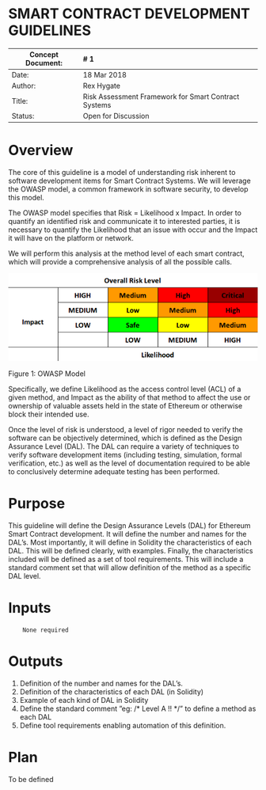 # SMART CONTRACT DEVELOPMENT GUIDELINES

Concept Document: | # 1
--------- | :--------- |
Date: | 18 Mar 2018
Author: | Rex Hygate
Title: | Risk Assessment Framework for Smart Contract Systems
Status: | Open for Discussion
# Overview

The core of this guideline is a model of understanding risk inherent to software development items for Smart Contract Systems. We will leverage the OWASP model, a common framework in software security, to develop this model.

The OWASP model specifies that Risk = Likelihood x Impact. In order to quantify an identified risk and communicate it to interested parties, it is necessary to quantify the Likelihood that an issue with occur and the Impact it will have on the platform or network.

We will perform this analysis at the method level of each smart contract, which will provide a comprehensive analysis of all the possible calls.
  
![Risk Rating](risk_levels.png)

Figure 1: OWASP Model

Specifically, we define Likelihood as the access control level (ACL) of a given method, and Impact as the ability of that method to affect the use or ownership of valuable assets held in the state of Ethereum or otherwise block their intended use.

Once the level of risk is understood, a level of rigor needed to verify the software can be objectively determined, which is defined as the Design Assurance Level (DAL). The DAL can require a variety of techniques to verify software development items (including testing, simulation, formal verification, etc.) as well as the level of documentation required to be able to conclusively determine adequate testing has been performed.

# Purpose

This guideline will define the Design Assurance Levels (DAL) for Ethereum Smart Contract development.  It will define the number and names for the DAL’s.  Most importantly, it will define in Solidity the characteristics of each DAL.  This will be defined clearly, with examples. Finally, the characteristics included will be defined as a set of tool requirements. This will include a standard comment set that will allow definition of the method as a specific DAL level.  

# Inputs
        None required


# Outputs


1. Definition of the number and names for the DAL’s.
2. Definition of the characteristics of each DAL (in Solidity)
3. Example of each kind of DAL in Solidity
4. Define the standard comment ”eg: /* Level A !! */”  to define a method as each DAL
5. Define tool requirements enabling automation of this definition.

# Plan


To be defined
